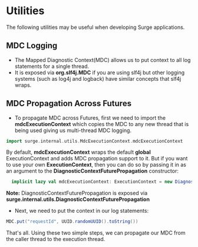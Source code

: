 # Utilities
The following utilities may be useful when developing Surge applications.

## MDC Logging
- The Mapped Diagnostic Context(MDC) allows us to put context to all log statements for a single thread.
- It is exposed via **org.slf4j.MDC** if you are using slf4j but other logging systems (such as log4j and logback) have similar concepts that slf4j wraps.

## MDC Propagation Across Futures
- To propagate MDC across Futures, first we need to import the **mdcExecutionContext** which copies the MDC to any new thread that is being used giving us multi-thread MDC logging.
```scala
import surge.internal.utils.MdcExecutionContext.mdcExecutionContext
```
By default, **mdcExecutionContext** wraps the default **global** ExecutionContext and adds MDC propagation support to it. But if you want to use your own **ExecutionContext**, then you can do so by passing it in as an argument to the **DiagnosticContextFuturePropagation** constructor:
```scala
  implicit lazy val mdcExecutionContext: ExecutionContext = new DiagnosticContextFuturePropagation(yourOwnExecutionContext)
```
**Note:** DiagnosticContextFuturePropagation is exposed via **surge.internal.utils.DiagnosticContextFuturePropagation**
- Next, we need to put the context in our log statements:
```scala
MDC.put("requestId", UUID.randomUUID().toString())
```
That's all. Using these two simple steps, we can propagate our MDC from the caller thread to the execution thread.
